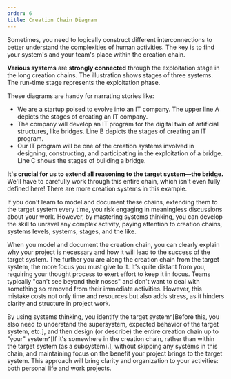 ```yaml
---
order: 6
title: Creation Chain Diagram
---
```


Sometimes, you need to logically construct different interconnections to better understand the complexities of human activities. The key is to find your system's and your team's place within the creation chain.

**Various systems** are **strongly connected** through the exploitation stage in the long creation chains. The illustration shows stages of three systems. The run-time stage represents the exploitation phase.

These diagrams are handy for narrating stories like:

* We are a startup poised to evolve into an IT company. The upper line A depicts the stages of creating an IT company.
* The company will develop an IT program for the digital twin of artificial structures, like bridges. Line B depicts the stages of creating an IT program.
* Our IT program will be one of the creation systems involved in designing, constructing, and participating in the exploitation of a bridge. Line C shows the stages of building a bridge.

**It's crucial for us to extend all reasoning to the target system—the bridge.** We'll have to carefully work through this entire chain, which isn't even fully defined here! There are more creation systems in this example.

If you don't learn to model and document these chains, extending them to the target system every time, you risk engaging in meaningless discussions about your work. However, by mastering systems thinking, you can develop the skill to unravel any complex activity, paying attention to creation chains, systems levels, systems, stages, and the like.

When you model and document the creation chain, you can clearly explain why your project is necessary and how it will lead to the success of the target system. The further you are along the creation chain from the target system, the more focus you must give to it. It's quite distant from you, requiring your thought process to exert effort to keep it in focus. Teams typically "can't see beyond their noses" and don't want to deal with something so removed from their immediate activities. However, this mistake costs not only time and resources but also adds stress, as it hinders clarity and structure in project work.

By using systems thinking, you identify the target system^[Before this, you also need to understand the supersystem, expected behavior of the target system, etc.], and then design (or describe) the entire creation chain up to "your" system^[If it's somewhere in the creation chain, rather than within the target system (as a subsystem).], without skipping any systems in this chain, and maintaining focus on the benefit your project brings to the target system. This approach will bring clarity and organization to your activities: both personal life and work projects.